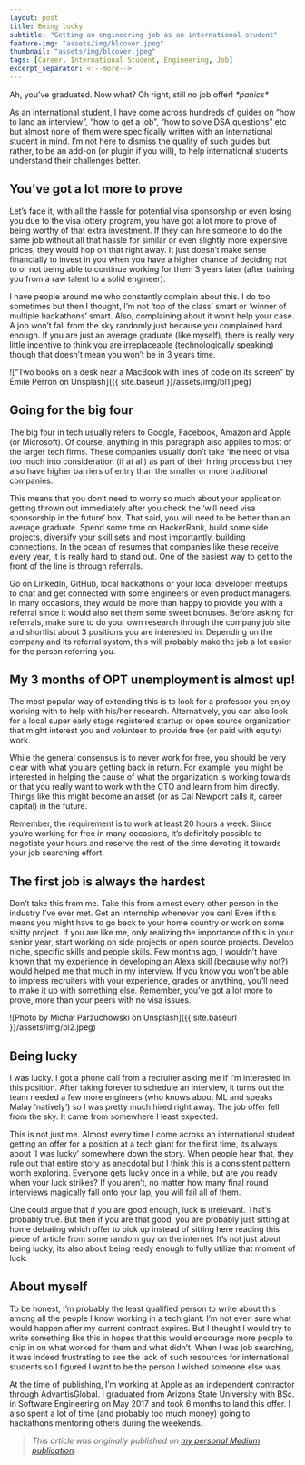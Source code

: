 ```yaml
---
layout: post
title: Being lucky
subtitle: "Getting an engineering job as an international student"
feature-img: "assets/img/blcover.jpeg"
thumbnail: "assets/img/blcover.jpeg"
tags: [Career, International Student, Engineering, Job]
excerpt_separator: <!--more-->
---
```


Ah, you’ve graduated. Now what? Oh right, still no job offer! _\*panics\*_

As an international student, I have come across hundreds of guides on “how to land an interview”, “how to get a job”, “how to solve DSA questions” etc but almost none of them were specifically written with an international student in mind. I’m not here to dismiss the quality of such guides but rather, to be an add-on (or plugin if you will), to help international students understand their challenges better.
<!--more-->

## You’ve got a lot more to prove

Let’s face it, with all the hassle for potential visa sponsorship or even losing you due to the visa lottery program, you have got a lot more to prove of being worthy of that extra investment. If they can hire someone to do the same job without all that hassle for similar or even slightly more expensive prices, they would hop on that right away. It just doesn’t make sense financially to invest in you when you have a higher chance of deciding not to or not being able to continue working for them 3 years later (after training you from a raw talent to a solid engineer).

I have people around me who constantly complain about this. I do too sometimes but then I thought, I’m not ‘top of the class’ smart or ‘winner of multiple hackathons’ smart. Also, complaining about it won’t help your case. A job won’t fall from the sky randomly just because you complained hard enough. If you are just an average graduate (like myself), there is really very little incentive to think you are irreplaceable (technologically speaking) though that doesn’t mean you won’t be in 3 years time.

![“Two books on a desk near a MacBook with lines of code on its screen” by Émile Perron on Unsplash]({{ site.baseurl }}/assets/img/bl1.jpeg)

## Going for the big four

The big four in tech usually refers to Google, Facebook, Amazon and Apple (or Microsoft). Of course, anything in this paragraph also applies to most of the larger tech firms. These companies usually don’t take ‘the need of visa’ too much into consideration (if at all) as part of their hiring process but they also have higher barriers of entry than the smaller or more traditional companies.

This means that you don’t need to worry so much about your application getting thrown out immediately after you check the ‘will need visa sponsorship in the future’ box. That said, you will need to be better than an average graduate. Spend some time on HackerRank, build some side projects, diversify your skill sets and most importantly, building connections. In the ocean of resumes that companies like these receive every year, it is really hard to stand out. One of the easiest way to get to the front of the line is through referrals.

Go on LinkedIn, GitHub, local hackathons or your local developer meetups to chat and get connected with some engineers or even product managers. In many occasions, they would be more than happy to provide you with a referral since it would also net them some sweet bonuses. Before asking for referrals, make sure to do your own research through the company job site and shortlist about 3 positions you are interested in. Depending on the company and its referral system, this will probably make the job a lot easier for the person referring you.

## My 3 months of OPT unemployment is almost up!

The most popular way of extending this is to look for a professor you enjoy working with to help with his/her research. Alternatively, you can also look for a local super early stage registered startup or open source organization that might interest you and volunteer to provide free (or paid with equity) work.

While the general consensus is to never work for free, you should be very clear with what you are getting back in return. For example, you might be interested in helping the cause of what the organization is working towards or that you really want to work with the CTO and learn from him directly. Things like this might become an asset (or as Cal Newport calls it, career capital) in the future.

Remember, the requirement is to work at least 20 hours a week. Since you’re working for free in many occasions, it’s definitely possible to negotiate your hours and reserve the rest of the time devoting it towards your job searching effort.

## The first job is always the hardest

Don’t take this from me. Take this from almost every other person in the industry I’ve ever met. Get an internship whenever you can! Even if this means you might have to go back to your home country or work on some shitty project. If you are like me, only realizing the importance of this in your senior year, start working on side projects or open source projects. Develop niche, specific skills and people skills. Few months ago, I wouldn’t have known that my experience in developing an Alexa skill (because why not?) would helped me that much in my interview. If you know you won’t be able to impress recruiters with your experience, grades or anything, you’ll need to make it up with something else. Remember, you’ve got a lot more to prove, more than your peers with no visa issues.

![Photo by Michał Parzuchowski on Unsplash]({{ site.baseurl }}/assets/img/bl2.jpeg)

## Being lucky

I was lucky. I got a phone call from a recruiter asking me if I’m interested in this position. After taking forever to schedule an interview, it turns out the team needed a few more engineers (who knows about ML and speaks Malay ‘natively’) so I was pretty much hired right away. The job offer fell from the sky. It came from somewhere I least expected.

This is not just me. Almost every time I come across an international student getting an offer for a position at a tech giant for the first time, its always about ‘I was lucky’ somewhere down the story. When people hear that, they rule out that entire story as anecdotal but I think this is a consistent pattern worth exploring. Everyone gets lucky once in a while, but are you ready when your luck strikes? If you aren’t, no matter how many final round interviews magically fall onto your lap, you will fail all of them.

One could argue that if you are good enough, luck is irrelevant. That’s probably true. But then if you are that good, you are probably just sitting at home debating which offer to pick up instead of sitting here reading this piece of article from some random guy on the internet. It’s not just about being lucky, its also about being ready enough to fully utilize that moment of luck.

## About myself

To be honest, I’m probably the least qualified person to write about this among all the people I know working in a tech giant. I’m not even sure what would happen after my current contract expires. But I thought I would try to write something like this in hopes that this would encourage more people to chip in on what worked for them and what didn’t. When I was job searching, it was indeed frustrating to see the lack of such resources for international students so I figured I want to be the person I wished someone else was.

At the time of publishing, I’m working at Apple as an independent contractor through AdvantisGlobal. I graduated from Arizona State University with BSc. in Software Engineering on May 2017 and took 6 months to land this offer. I also spent a lot of time (and probably too much money) going to hackathons mentoring others during the weekends.

> _This article was originally published on [my personal Medium publication](https://blog.binhong.me/being-lucky-ce014cafa627)._
